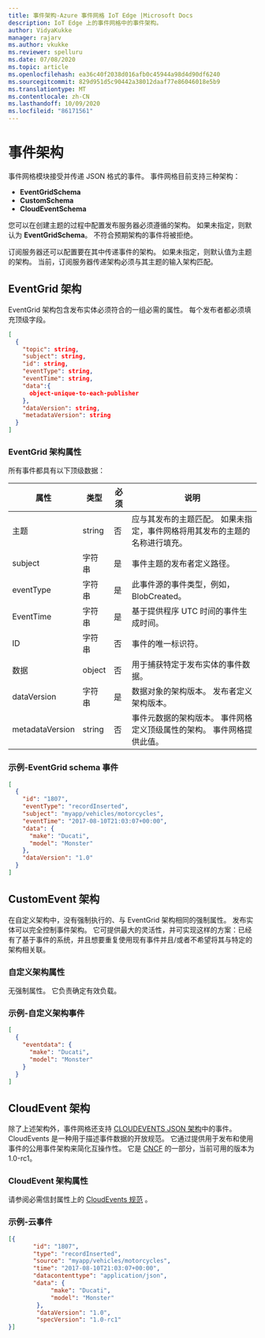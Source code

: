 ```yaml
---
title: 事件架构-Azure 事件网格 IoT Edge |Microsoft Docs
description: IoT Edge 上的事件网格中的事件架构。
author: VidyaKukke
manager: rajarv
ms.author: vkukke
ms.reviewer: spelluru
ms.date: 07/08/2020
ms.topic: article
ms.openlocfilehash: ea36c40f2038d016afb0c45944a98d4d90df6240
ms.sourcegitcommit: 829d951d5c90442a38012daaf77e86046018e5b9
ms.translationtype: MT
ms.contentlocale: zh-CN
ms.lasthandoff: 10/09/2020
ms.locfileid: "86171561"
---
```

# <a name="event-schemas"></a>事件架构

事件网格模块接受并传递 JSON 格式的事件。 事件网格目前支持三种架构：

* **EventGridSchema**
* **CustomSchema**
* **CloudEventSchema**

您可以在创建主题的过程中配置发布服务器必须遵循的架构。 如果未指定，则默认为 **EventGridSchema**。 不符合预期架构的事件将被拒绝。

订阅服务器还可以配置要在其中传递事件的架构。 如果未指定，则默认值为主题的架构。
当前，订阅服务器传递架构必须与其主题的输入架构匹配。 

## <a name="eventgrid-schema"></a>EventGrid 架构

EventGrid 架构包含发布实体必须符合的一组必需的属性。 每个发布者都必须填充顶级字段。

```json
[
  {
    "topic": string,
    "subject": string,
    "id": string,
    "eventType": string,
    "eventTime": string,
    "data":{
      object-unique-to-each-publisher
    },
    "dataVersion": string,
    "metadataVersion": string
  }
]
```

### <a name="eventgrid-schema-properties"></a>EventGrid 架构属性

所有事件都具有以下顶级数据：

| 属性 | 类型 | 必须 | 说明 |
| -------- | ---- | ----------- |-----------
| 主题 | string | 否 | 应与其发布的主题匹配。 如果未指定，事件网格将用其发布的主题的名称进行填充。 |
| subject | 字符串 | 是 | 事件主题的发布者定义路径。 |
| eventType | 字符串 | 是 | 此事件源的事件类型，例如，BlobCreated。 |
| EventTime | 字符串 | 是 | 基于提供程序 UTC 时间的事件生成时间。 |
| ID | 字符串 | 否 | 事件的唯一标识符。 |
| 数据 | object | 否 | 用于捕获特定于发布实体的事件数据。 |
| dataVersion | 字符串 | 是 | 数据对象的架构版本。 发布者定义架构版本。 |
| metadataVersion | string | 否 | 事件元数据的架构版本。 事件网格定义顶级属性的架构。 事件网格提供此值。 |

### <a name="example--eventgrid-schema-event"></a>示例-EventGrid schema 事件

```json
[
  {
    "id": "1807",
    "eventType": "recordInserted",
    "subject": "myapp/vehicles/motorcycles",
    "eventTime": "2017-08-10T21:03:07+00:00",
    "data": {
      "make": "Ducati",
      "model": "Monster"
    },
    "dataVersion": "1.0"
  }
]
```

## <a name="customevent-schema"></a>CustomEvent 架构

在自定义架构中，没有强制执行的、与 EventGrid 架构相同的强制属性。 发布实体可以完全控制事件架构。 它可提供最大的灵活性，并可实现这样的方案：已经有了基于事件的系统，并且想要重复使用现有事件并且/或者不希望将其与特定的架构相关联。

### <a name="custom-schema-properties"></a>自定义架构属性

无强制属性。 它负责确定有效负载。

### <a name="example--custom-schema-event"></a>示例-自定义架构事件

```json
[
  {
    "eventdata": {
      "make": "Ducati",
      "model": "Monster"
    }
  }
]
```

## <a name="cloudevent-schema"></a>CloudEvent 架构

除了上述架构外，事件网格还支持 [CLOUDEVENTS JSON 架构](https://github.com/cloudevents/spec/blob/master/json-format.md)中的事件。 CloudEvents 是一种用于描述事件数据的开放规范。 它通过提供用于发布和使用事件的公用事件架构来简化互操作性。 它是 [CNCF](https://www.cncf.io/) 的一部分，当前可用的版本为 1.0-rc1。

### <a name="cloudevent-schema-properties"></a>CloudEvent 架构属性

请参阅必需信封属性上的 [CloudEvents 规范](https://github.com/cloudevents/spec/blob/master/json-format.md#3-envelope) 。

### <a name="example--cloud-event"></a>示例-云事件
```json
[{
       "id": "1807",
       "type": "recordInserted",
       "source": "myapp/vehicles/motorcycles",
       "time": "2017-08-10T21:03:07+00:00",
       "datacontenttype": "application/json",
       "data": {
            "make": "Ducati",
            "model": "Monster"
        },
        "dataVersion": "1.0",
        "specVersion": "1.0-rc1"
}]
```
